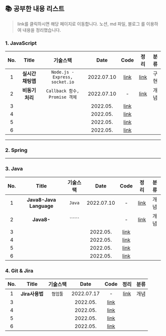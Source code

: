 
## 📚 공부한 내용 리스트
> link를 클릭하시면 해당 페이지로 이동합니다. 
> 노션, md 파일, 블로그 를 이용하여 내용을 정리했습니다. 

### 1. JavaScript 

| No.|     Title      | 기술스택 |                          Date                         | Code | 정리 | 분류 |
| :--: |:------------: | :--: | :------------------------------------------------------: |:--:| :--:| :--:|
| 1 |**실시간채팅앱** |  ```Node.js - Express, socket.io```   | 2022.07.10  |[link](https://github.com/junghojin/TIL/tree/main/JavaScript/%EC%8B%A4%EC%8B%9C%EA%B0%84%EC%B1%84%ED%8C%85%EC%95%B1)| [link](https://junghojin.notion.site/Node-js-98eb65b3bb744a60a63a0b79278af6b5)  | 구현 |
| 2 | **비동기처리** |  ```Callback 함수, Promise 객체```     | 2022.07.10  |-|[link](https://junghojin.notion.site/2f5b4b52fa7f40ffb4538b3ca76b7049)  | 개념 |
| 3 |   |       | 2022.05.  |[link]()| ||
| 4 |   |       | 2022.05.  |[link]()| ||
| 5 |   |       | 2022.05.  |[link]()| ||
| 6 |   |       | 2022.05.  |[link]()| ||

---

### 2. Spring

---

### 3. Java 

| No.|     Title      | 기술스택 |                          Date                         | Code | 정리 | 분류 |
| :--: |:------------: | :--: | :------------------------------------------------------: |:--:| :--:| :--:|
| 1 |**Java8-Java Language** |  ```Java```   | 2022.07.10 |- |[link](https://junghojin.notion.site/Java-8-Java-Language-e6b3c18ab4e34ea49cad2013830de067)  | 개념 |
| 2 | **Java8-** |  ``````     |  |-|[link]()  | 개념 |
| 3 |   |       | 2022.05.  |[link]()| ||
| 4 |   |       | 2022.05.  |[link]()| ||
| 5 |   |       | 2022.05.  |[link]()| ||
| 6 |   |       | 2022.05.  |[link]()| ||

### 4. Git & Jira

| No.|     Title      | 기술스택 |                          Date                         | Code | 정리 | 분류 |
| :--: |:------------: | :--: | :------------------------------------------------------: |:--:| :--:| :--:|
| 1 |**Jira사용법** |  ```협업툴```   | 2022.07.17 |- |[link](https://edlin.tistory.com/entry/Jira-사용법)  | 개념 |
| 3 |   |       | 2022.05.  |[link]()| ||
| 4 |   |       | 2022.05.  |[link]()| ||
| 5 |   |       | 2022.05.  |[link]()| ||
| 6 |   |       | 2022.05.  |[link]()| ||
